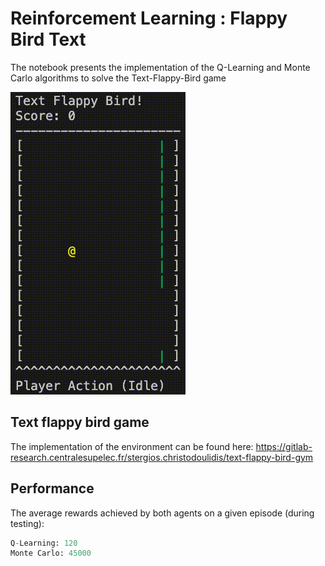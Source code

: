# Reinforcement Learning : Flappy Bird Text
The notebook presents the implementation of the Q-Learning and Monte Carlo algorithms to solve the Text-Flappy-Bird game

![TFB_agent](https://github.com/AntAI-Git/RL_Flappy_Bird/blob/934f8b0025401b3e75e0b9c26a8734d718a7d6b7/TFB_agent.gif)

## Text flappy bird game

The implementation of the environment can be found here:
https://gitlab-research.centralesupelec.fr/stergios.christodoulidis/text-flappy-bird-gym


## Performance

The average rewards achieved by both agents on a given episode (during testing):
```python 
Q-Learning: 120
Monte Carlo: 45000
